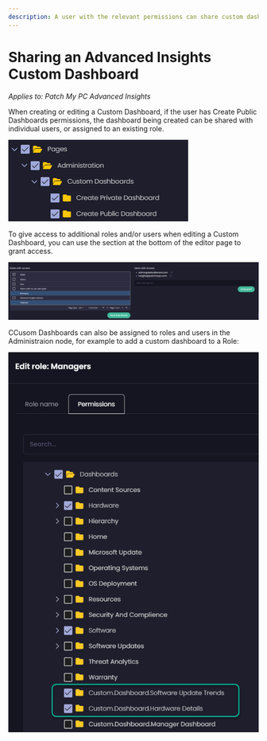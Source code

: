 ```yaml
---
description: A user with the relevant permissions can share custom dashboards
---
```


# Sharing an Advanced Insights Custom Dashboard

_Applies to: Patch My PC Advanced Insights_

When creating or editing a Custom Dashboard, if the user has Create Public Dashboards permissions, the dashboard being created can be shared with individual users, or assigned to an existing role.&#x20;

![](/_images/image%20%281589%29.png "Required Permissions")

To give access to additional roles and/or users when editing a Custom Dashboard, you can use the section at the bottom of the editor page to grant access.

![](/_images/image%20%281590%29.png "Dashboard Editor Rights Section")

CCusom Dashboards can also be assigned to roles and users in the Administraion node, for example to add a custom dashboard to a Role:

![](/_images/image%20%281591%29.png "Adding a Custom Dashboard to a User Role")
